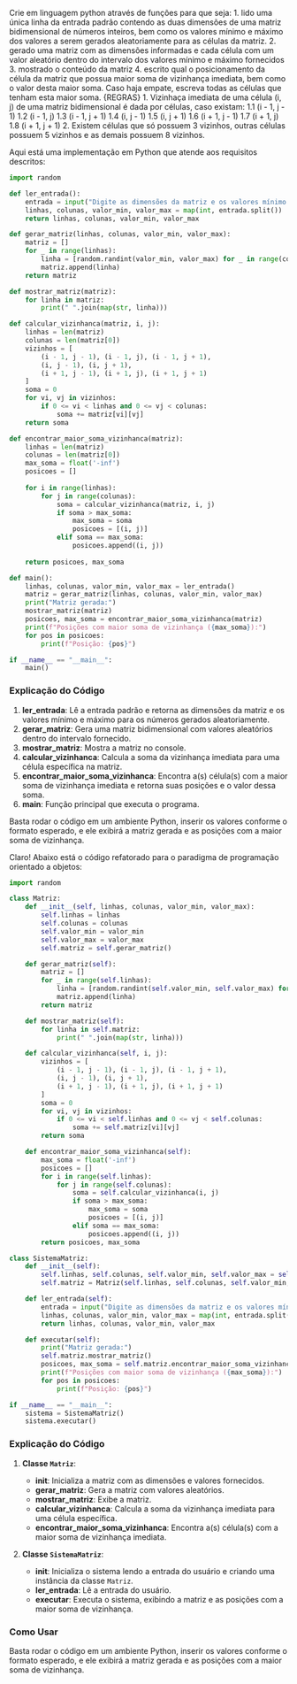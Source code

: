 
Crie em linguagem python através de funções para que seja: 1. lido uma única linha da entrada padrão contendo as duas dimensões de uma matriz bidimensional de números inteiros, bem como os valores mínimo e máximo dos valores a serem gerados aleatoriamente para as células da matriz. 2. gerado uma matriz com as dimensões informadas e cada célula com um valor aleatório dentro do intervalo dos valores mínimo e máximo fornecidos 3. mostrado o conteúdo da matriz 4. escrito qual o posicionamento da célula da matriz que possua maior soma de vizinhança imediata, bem como o valor desta maior soma. Caso haja empate, escreva todas as células que tenham esta maior soma. {REGRAS} 1. Vizinhaça imediata de uma célula (i, j) de uma matriz bidimensional é dada por células, caso existam: 1.1 (i - 1, j - 1) 1.2 (i - 1, j) 1.3 (i - 1, j + 1) 1.4 (i, j - 1) 1.5 (i, j + 1) 1.6 (i + 1, j - 1) 1.7 (i + 1, j) 1.8 (i + 1, j + 1) 2. Existem células que só possuem 3 vizinhos, outras células possuem 5 vizinhos e as demais possuem 8 vizinhos.

Aqui está uma implementação em Python que atende aos requisitos descritos:

```python
import random

def ler_entrada():
    entrada = input("Digite as dimensões da matriz e os valores mínimo e máximo (ex: 3 3 1 10): ")
    linhas, colunas, valor_min, valor_max = map(int, entrada.split())
    return linhas, colunas, valor_min, valor_max

def gerar_matriz(linhas, colunas, valor_min, valor_max):
    matriz = []
    for _ in range(linhas):
        linha = [random.randint(valor_min, valor_max) for _ in range(colunas)]
        matriz.append(linha)
    return matriz

def mostrar_matriz(matriz):
    for linha in matriz:
        print(" ".join(map(str, linha)))

def calcular_vizinhanca(matriz, i, j):
    linhas = len(matriz)
    colunas = len(matriz[0])
    vizinhos = [
        (i - 1, j - 1), (i - 1, j), (i - 1, j + 1),
        (i, j - 1), (i, j + 1),
        (i + 1, j - 1), (i + 1, j), (i + 1, j + 1)
    ]
    soma = 0
    for vi, vj in vizinhos:
        if 0 <= vi < linhas and 0 <= vj < colunas:
            soma += matriz[vi][vj]
    return soma

def encontrar_maior_soma_vizinhanca(matriz):
    linhas = len(matriz)
    colunas = len(matriz[0])
    max_soma = float('-inf')
    posicoes = []
    
    for i in range(linhas):
        for j in range(colunas):
            soma = calcular_vizinhanca(matriz, i, j)
            if soma > max_soma:
                max_soma = soma
                posicoes = [(i, j)]
            elif soma == max_soma:
                posicoes.append((i, j))
    
    return posicoes, max_soma

def main():
    linhas, colunas, valor_min, valor_max = ler_entrada()
    matriz = gerar_matriz(linhas, colunas, valor_min, valor_max)
    print("Matriz gerada:")
    mostrar_matriz(matriz)
    posicoes, max_soma = encontrar_maior_soma_vizinhanca(matriz)
    print(f"Posições com maior soma de vizinhança ({max_soma}):")
    for pos in posicoes:
        print(f"Posição: {pos}")

if __name__ == "__main__":
    main()
```

### Explicação do Código
1. **ler_entrada**: Lê a entrada padrão e retorna as dimensões da matriz e os valores mínimo e máximo para os números gerados aleatoriamente.
2. **gerar_matriz**: Gera uma matriz bidimensional com valores aleatórios dentro do intervalo fornecido.
3. **mostrar_matriz**: Mostra a matriz no console.
4. **calcular_vizinhanca**: Calcula a soma da vizinhança imediata para uma célula específica na matriz.
5. **encontrar_maior_soma_vizinhanca**: Encontra a(s) célula(s) com a maior soma de vizinhança imediata e retorna suas posições e o valor dessa soma.
6. **main**: Função principal que executa o programa. 

Basta rodar o código em um ambiente Python, inserir os valores conforme o formato esperado, e ele exibirá a matriz gerada e as posições com a maior soma de vizinhança.


Claro! Abaixo está o código refatorado para o paradigma de programação orientado a objetos:

```python
import random

class Matriz:
    def __init__(self, linhas, colunas, valor_min, valor_max):
        self.linhas = linhas
        self.colunas = colunas
        self.valor_min = valor_min
        self.valor_max = valor_max
        self.matriz = self.gerar_matriz()

    def gerar_matriz(self):
        matriz = []
        for _ in range(self.linhas):
            linha = [random.randint(self.valor_min, self.valor_max) for _ in range(self.colunas)]
            matriz.append(linha)
        return matriz

    def mostrar_matriz(self):
        for linha in self.matriz:
            print(" ".join(map(str, linha)))

    def calcular_vizinhanca(self, i, j):
        vizinhos = [
            (i - 1, j - 1), (i - 1, j), (i - 1, j + 1),
            (i, j - 1), (i, j + 1),
            (i + 1, j - 1), (i + 1, j), (i + 1, j + 1)
        ]
        soma = 0
        for vi, vj in vizinhos:
            if 0 <= vi < self.linhas and 0 <= vj < self.colunas:
                soma += self.matriz[vi][vj]
        return soma

    def encontrar_maior_soma_vizinhanca(self):
        max_soma = float('-inf')
        posicoes = []
        for i in range(self.linhas):
            for j in range(self.colunas):
                soma = self.calcular_vizinhanca(i, j)
                if soma > max_soma:
                    max_soma = soma
                    posicoes = [(i, j)]
                elif soma == max_soma:
                    posicoes.append((i, j))
        return posicoes, max_soma

class SistemaMatriz:
    def __init__(self):
        self.linhas, self.colunas, self.valor_min, self.valor_max = self.ler_entrada()
        self.matriz = Matriz(self.linhas, self.colunas, self.valor_min, self.valor_max)

    def ler_entrada(self):
        entrada = input("Digite as dimensões da matriz e os valores mínimo e máximo (ex: 3 3 1 10): ")
        linhas, colunas, valor_min, valor_max = map(int, entrada.split())
        return linhas, colunas, valor_min, valor_max

    def executar(self):
        print("Matriz gerada:")
        self.matriz.mostrar_matriz()
        posicoes, max_soma = self.matriz.encontrar_maior_soma_vizinhanca()
        print(f"Posições com maior soma de vizinhança ({max_soma}):")
        for pos in posicoes:
            print(f"Posição: {pos}")

if __name__ == "__main__":
    sistema = SistemaMatriz()
    sistema.executar()
```

### Explicação do Código

1. **Classe `Matriz`**:
   - **__init__**: Inicializa a matriz com as dimensões e valores fornecidos.
   - **gerar_matriz**: Gera a matriz com valores aleatórios.
   - **mostrar_matriz**: Exibe a matriz.
   - **calcular_vizinhanca**: Calcula a soma da vizinhança imediata para uma célula específica.
   - **encontrar_maior_soma_vizinhanca**: Encontra a(s) célula(s) com a maior soma de vizinhança imediata.

2. **Classe `SistemaMatriz`**:
   - **__init__**: Inicializa o sistema lendo a entrada do usuário e criando uma instância da classe `Matriz`.
   - **ler_entrada**: Lê a entrada do usuário.
   - **executar**: Executa o sistema, exibindo a matriz e as posições com a maior soma de vizinhança.

### Como Usar
Basta rodar o código em um ambiente Python, inserir os valores conforme o formato esperado, e ele exibirá a matriz gerada e as posições com a maior soma de vizinhança.


